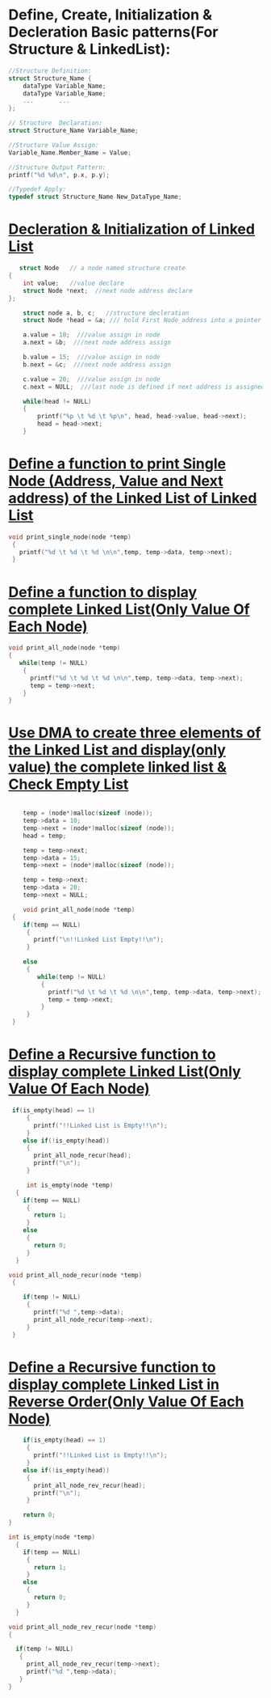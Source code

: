 # Define, Create, Initialization & Decleration Basic patterns(For Structure & LinkedList):
```c
//Structure Definition:
struct Structure_Name {
    dataType Variable_Name;
    dataType Variable_Name;
    ...       ...
};

// Structure  Declaration:
struct Structure_Name Variable_Name;

//Structure Value Assign:
Variable_Name.Member_Name = Value;

//Structure Output Pattern:
printf("%d %d\n", p.x, p.y);

//Typedef Apply:
typedef struct Structure_Name New_DataType_Name;
```

# [Decleration & Initialization of Linked List](https://github.com/1915002517/cse214/blob/main/Problem%20Set%2006/01.c)
```c
   struct Node   // a node named structure create
{
    int value;   //value declare
    struct Node *next;  //next node address declare
};
```
```c
    struct node a, b, c;   //structure decleration
    struct Node *head = &a; /// hold First Node_address into a pointer named head for accessing

    a.value = 10;  ///value assign in node
    a.next = &b;  ///next node address assign 

    b.value = 15;  ///value assign in node
    b.next = &c;  ///next node address assign 

    c.value = 20;  ///value assign in node
    c.next = NULL;  ///last node is defined if next address is assigned with NULL.
```
```c
    while(head != NULL)
    {
        printf("%p \t %d \t %p\n", head, head->value, head->next);
        head = head->next;
    }
  ```
# [Define a  function to print Single Node (Address, Value and Next address) of the Linked List of Linked List](https://github.com/1915002517/cse214/blob/main/Problem%20Set%2006/02.c)
```c
void print_single_node(node *temp)
 {
   printf("%d \t %d \t %d \n\n",temp, temp->data, temp->next);
 }
 ```
 # [Define a function to display complete Linked List(Only Value Of Each Node)](https://github.com/1915002517/cse214/blob/main/Problem%20Set%2006/03.c)
 ```c
 void print_all_node(node *temp)
 {
    while(temp != NULL)
     {
       printf("%d \t %d \t %d \n\n",temp, temp->data, temp->next);
       temp = temp->next;
     }
 }
 ```
 
 # [Use DMA to create three elements of the Linked List and display(only value) the complete linked list & Check Empty List](https://github.com/1915002517/cse214/blob/main/Problem%20Set%2006/04.c)
```c

    temp = (node*)malloc(sizeof (node));
    temp->data = 10;
    temp->next = (node*)malloc(sizeof (node));
    head = temp;

    temp = temp->next;
    temp->data = 15;
    temp->next = (node*)malloc(sizeof (node));

    temp = temp->next;
    temp->data = 20;
    temp->next = NULL;
```
```c
    void print_all_node(node *temp)
 {
    if(temp == NULL)
     {
       printf("\n!!Linked List Empty!!\n");
     }

    else
     {
        while(temp != NULL)
         {
           printf("%d \t %d \t %d \n\n",temp, temp->data, temp->next);
           temp = temp->next;
         }
     }
 }
```

# [Define a Recursive function to display complete Linked List(Only Value Of Each Node)](https://github.com/1915002517/cse214/blob/main/Problem%20Set%2006/05.c)
```c
 if(is_empty(head) == 1)
     {
       printf("!!Linked List is Empty!!\n");
     }
    else if(!is_empty(head))
     {
       print_all_node_recur(head);
       printf("\n");
     }
```     
```c
     int is_empty(node *temp)
  {
    if(temp == NULL)
     {
       return 1;
     }
    else
     {
       return 0;
     }
  }
```
```c
void print_all_node_recur(node *temp)
 {

    if(temp != NULL)
     {
       printf("%d ",temp->data);
       print_all_node_recur(temp->next);
     }
 }
 ```
# [Define a Recursive function to display complete Linked List in Reverse Order(Only Value Of Each Node)](https://github.com/1915002517/cse214/blob/main/Problem%20Set%2006/06.c)
```c
    if(is_empty(head) == 1)
     {
       printf("!!Linked List is Empty!!\n");
     }
    else if(!is_empty(head))
     {
       print_all_node_rev_recur(head);
       printf("\n");
     }

    return 0;
}
```
```c
int is_empty(node *temp)
  {
    if(temp == NULL)
     {
       return 1;
     }
    else
     {
       return 0;
     }
  }
  ```
  ```c
void print_all_node_rev_recur(node *temp)
 {

    if(temp != NULL)
     {
       print_all_node_rev_recur(temp->next);
       printf("%d ",temp->data);
     }
 }
```
